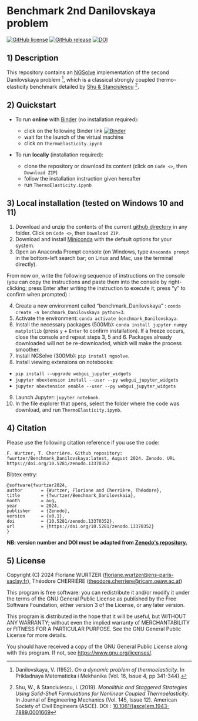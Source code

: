 # Benchmark 2nd Danilovskaya problem

[![GitHub license](https://img.shields.io/github/license/fwurtzer/Benchmark_Danilovskaya)](https://github.com/fwurtzer/Benchmark_Danilovskaya) [![GitHub release](https://img.shields.io/github/release/fwurtzer/Benchmark_Danilovskaya.svg)](https://github.com/fwurtzer/Benchmark_Danilovskaya/releases/) [![DOI](https://zenodo.org/badge/DOI/10.5281/zenodo.13370352.svg)](https://doi.org/10.5281/zenodo.13370352) 

## 1) Description

This repository contains an [NGSolve](https://ngsolve.org/) implementation of the second Danilovskaya problem [^1], which is a classical strongly coupled thermo-elasticity benchmark detailed by [Shu & Stanciulescu](https://www.doi.org/10.1061/(ASCE)EM.1943-7889.0001669) [^2].


## 2) Quickstart

- To run **online** with [Binder](https://jupyter.org/binder) (no installation required):
  - click on the following Binder link [![Binder](https://mybinder.org/badge_logo.svg)](https://mybinder.org/v2/gh/fwurtzer/Benchmark_Danilovskaya/main?urlpath=/tree/)
  - wait for the launch of the virtual machine
  - click on `ThermoElasticity.ipynb`

- To run **locally** (installation required):
  - clone the repository or download its content (click on `Code <>`, then `Download ZIP`)
  - follow the installation instruction given hereafter
  - run `ThermoElasticity.ipynb`

## 3) Local installation (tested on Windows 10 and 11)

1. Download and unzip the contents of the current [github directory](https://github.com/fwurtzer/Benchmark_Danilovskaya) in any folder. Click on `Code <>`, then `Download ZIP`.
2. Download and install [Miniconda](https://docs.conda.io/en/latest/miniconda.html) with the default options for your system.
3. Open an Anaconda Prompt console (on Windows, type `Anaconda prompt` in the bottom-left search bar; on Linux and Mac, use the terminal directly).

From now on, write the following sequence of instructions on the console (you can copy the instructions and paste them into the console by right-clicking; press Enter after writing the instruction to execute it; press “y” to confirm when prompted) : 

4. Create a new environment called “benchmark_Danilovskaya” : `conda create -n benchmark_Danilovskaya python=3`.
5. Activate the environment: `conda activate benchmark_Danilovskaya`.
6. Install the necessary packages (500Mb): `conda install jupyter numpy matplotlib` (press `y` + `Enter` to confirm installation). If a freeze occurs, close the console and repeat steps 3, 5 and 6. Packages already downloaded will not be re-downloaded, which will make the process smoother.
7. Install NGSolve (300Mb): `pip install ngsolve`.
8. Install viewing extensions on notebooks:
 - `pip install --upgrade webgui_jupyter_widgets`
 - `jupyter nbextension install --user --py webgui_jupyter_widgets`
 - `jupyter nbextension enable --user --py webgui_jupyter_widgets`

9. Launch Jupyter: `jupyter notebook`.
10. In the file explorer that opens, select the folder where the code was download, and run `ThermoElasticity.ipynb`. 

## 4) Citation

Please use the following citation reference if you use the code:

    F. Wurtzer, T. Cherrière. Github repository: fwurtzer/Benchmark_Danilovskaya:latest, August 2024. Zenodo. URL https://doi.org/10.5281/zenodo.13370352

Bibtex entry:

    @software{fwurtzer2024,
    author       = {Wurtzer, Floriane and Cherrière, Théodore},
    title        = {fwurtzer/Benchmark_Danilovskaia},
    month        = aug,
    year         = 2024,
    publisher    = {Zenodo},
    version      = {v0.1},
    doi          = {10.5281/zenodo.13370352},
    url          = {https://doi.org/10.5281/zenodo.13370352}
    }

**NB: version number and DOI must be adapted from [Zenodo's repository.](https://doi.org/10.5281/zenodo.13370352)**

## 5) License

Copyright (C) 2024 Floriane WURTZER (floriane.wurtzer@ens-paris-saclay.fr), Théodore CHERRIÈRE (theodore.cherriere@ricam.oeaw.ac.at)

This program is free software: you can redistribute it and/or modify it under the terms of the GNU General Public License as published by the Free Software Foundation, either version 3 of the License, or any later version.

This program is distributed in the hope that it will be useful, but WITHOUT ANY WARRANTY; without even the implied warranty of MERCHANTABILITY or FITNESS FOR A PARTICULAR PURPOSE. See the GNU General Public License for more details.

You should have received a copy of the GNU General Public License along with this program.  If not, see <https://www.gnu.org/licenses/>.

[^1]: Danilovskaya, V. (1952). *On a dynamic problem of thermoelasticity*. In Prikladnaya Matematicka i Mekhanika (Vol. 16, Issue 4, pp 341-344).
[^2]: Shu, W., & Stanciulescu, I. (2019). *Monolithic and Staggered Strategies Using Solid-Shell Formulations for Nonlinear Coupled Thermoelasticity*. In Journal of Engineering Mechanics (Vol. 145, Issue 12). American Society of Civil Engineers (ASCE). DOI : [10.1061/(asce)em.1943-7889.0001669](https://doi.org/10.1061/(asce)em.1943-7889.0001669)
